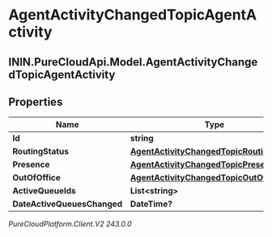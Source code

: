 # AgentActivityChangedTopicAgentActivity

## ININ.PureCloudApi.Model.AgentActivityChangedTopicAgentActivity

## Properties

|Name | Type | Description | Notes|
|------------ | ------------- | ------------- | -------------|
| **Id** | **string** |  | [optional] |
| **RoutingStatus** | [**AgentActivityChangedTopicRoutingStatus**](AgentActivityChangedTopicRoutingStatus) |  | [optional] |
| **Presence** | [**AgentActivityChangedTopicPresence**](AgentActivityChangedTopicPresence) |  | [optional] |
| **OutOfOffice** | [**AgentActivityChangedTopicOutOfOffice**](AgentActivityChangedTopicOutOfOffice) |  | [optional] |
| **ActiveQueueIds** | **List&lt;string&gt;** |  | [optional] |
| **DateActiveQueuesChanged** | **DateTime?** |  | [optional] |



_PureCloudPlatform.Client.V2 243.0.0_
